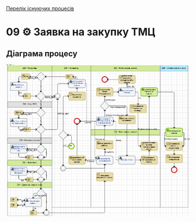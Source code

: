 ﻿[Перелік існуючих процесів](../../README.md)
# 09 ⚙ Заявка на закупку ТМЦ

## Діаграма процесу
![P09_Diagram](./Images/P09_Diagram.png)